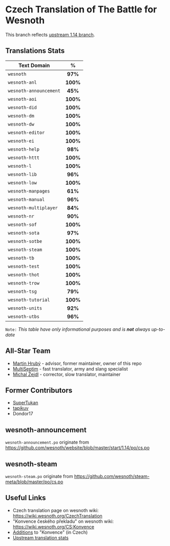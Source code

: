 # Czech Translation of The Battle for Wesnoth

This branch reflects [upstream 1.14 branch](https://github.com/wesnoth/wesnoth/tree/1.14).

## Translations Stats
| Text Domain            | %        |
| ---------------------- |:--------:|
| `wesnoth`              | **97%**  |
| `wesnoth-anl`          | **100%** |
| `wesnoth-announcement` | **45%**  |
| `wesnoth-aoi`          | **100%** |
| `wesnoth-did`          | **100%** |
| `wesnoth-dm`           | **100%** |
| `wesnoth-dw`           | **100%** |
| `wesnoth-editor`       | **100%** |
| `wesnoth-ei`           | **100%** |
| `wesnoth-help`         | **98%**  |
| `wesnoth-httt`         | **100%** |
| `wesnoth-l`            | **100%** |
| `wesnoth-lib`          | **96%**  |
| `wesnoth-low`          | **100%** |
| `wesnoth-manpages`     | **61%**  |
| `wesnoth-manual`       | **96%**  |
| `wesnoth-multiplayer`  | **84%**  |
| `wesnoth-nr`           | **90%**  |
| `wesnoth-sof`          | **100%** |
| `wesnoth-sota`         | **97%**  |
| `wesnoth-sotbe`        | **100%** |
| `wesnoth-steam`        | **100%** |
| `wesnoth-tb`           | **100%** |
| `wesnoth-test`         | **100%** |
| `wesnoth-thot`         | **100%** |
| `wesnoth-trow`         | **100%** |
| `wesnoth-tsg`          | **79%**  |
| `wesnoth-tutorial`     | **100%** |
| `wesnoth-units`        | **92%**  |
| `wesnoth-utbs`         | **96%**  |

`Note:` *This table have only informational purposes and is **not** always up-to-date*

## All-Star Team

- [Martin Hrubý](https://github.com/hrubymar10) - advisor, former maintainer, owner of this repo
- [MultiSeptim](https://github.com/MultiSeptim) - fast translator, army and slang specialist
- [Michal Žejdl](https://github.com/celerini) - corrector, slow translator, maintainer

## Former Contributors
- [SuperTukan](https://github.com/SuperTukan)
- [tapikuv](https://github.com/tapikuv)
- Dondor17

## wesnoth-announcement
`wesnoth-announcement.po` originate from https://github.com/wesnoth/website/blob/master/start/1.14/po/cs.po

## wesnoth-steam
`wesnoth-steam.po` originate from https://github.com/wesnoth/steam-meta/blob/master/po/cs.po

## Useful Links
- Czech translation page on wesnoth wiki: https://wiki.wesnoth.org/CzechTranslation
- "Konvence českého překladu" on wesnoth wiki: https://wiki.wesnoth.org/CS:Konvence
- [Additions](https://emer.cz/michal/wesnoth.html) to "Konvence" (in Czech)
- [Upstream translation stats](https://www.wesnoth.org/gettext/?view=langs&version=branch&lang=cs)
